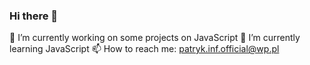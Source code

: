 ### Hi there 👋

🔭 I’m currently working on some projects on JavaScript
🌱 I’m currently learning JavaScript
📫 How to reach me: patryk.inf.official@wp.pl
